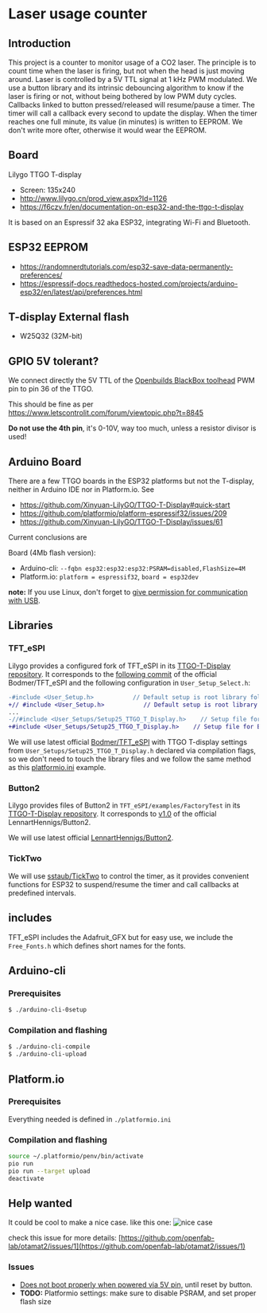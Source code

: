 # Laser usage counter
## Introduction
This project is a counter to monitor usage of a CO2 laser.
The principle is to count time when the laser is firing, but not when the head is just moving around.
Laser is controlled by a 5V TTL signal at 1 kHz PWM modulated.
We use a button library and its intrinsic debouncing algorithm to know if the laser is firing or not, without being bothered by low PWM duty cycles.
Callbacks linked to button pressed/released will resume/pause a timer.
The timer will call a callback every second to update the display.
When the timer reaches one full minute, its value (in minutes) is written to EEPROM. We don't write more ofter, otherwise it would wear the EEPROM.
## Board
Lilygo TTGO T-display
* Screen: 135x240
* http://www.lilygo.cn/prod_view.aspx?Id=1126
* https://f6czv.fr/en/documentation-on-esp32-and-the-ttgo-t-display

It is based on an Espressif 32 aka ESP32, integrating Wi-Fi and Bluetooth.

## ESP32 EEPROM

* https://randomnerdtutorials.com/esp32-save-data-permanently-preferences/
* https://espressif-docs.readthedocs-hosted.com/projects/arduino-esp32/en/latest/api/preferences.html

## T-display External flash

* W25Q32 (32M-bit)

## GPIO 5V tolerant?

We connect directly the 5V TTL of the [Openbuilds BlackBox toolhead](https://docs.openbuilds.com/doku.php?id=docs:blackbox-4x:connect-3-wire-laser) PWM pin to pin 36 of the TTGO.

This should be fine as per https://www.letscontrolit.com/forum/viewtopic.php?t=8845

**Do not use the 4th pin**, it's 0-10V, way too much, unless a resistor divisor is used!
## Arduino Board

There are a few TTGO boards in the ESP32 platforms but not the T-display, neither in Arduino IDE nor in Platform.io.
See
* https://github.com/Xinyuan-LilyGO/TTGO-T-Display#quick-start
* https://github.com/platformio/platform-espressif32/issues/209
* https://github.com/Xinyuan-LilyGO/TTGO-T-Display/issues/61

Current conclusions are

Board (4Mb flash version):
* Arduino-cli: `--fqbn esp32:esp32:esp32:PSRAM=disabled,FlashSize=4M`
* Platform.io: `platform = espressif32`, `board = esp32dev`

**note:** If you use Linux, don't forget to [give permission for communication with USB](https://nicolas.super.site/content/keep-your-system-organized#92f219ffa0bb4effa9111c1a3d8c89d2).


## Libraries

### TFT_eSPI

Lilygo provides a configured fork of TFT_eSPI in its [TTGO-T-Display repository](https://github.com/Xinyuan-LilyGO/TTGO-T-Display/tree/master/). It corresponds to the [following commit](https://github.com/Bodmer/TFT_eSPI/tree/0c49b71dd434b938628377f655acb5186e4c0ddc) of the official Bodmer/TFT_eSPI and the following configuration in `User_Setup_Select.h`:

```diff
-#include <User_Setup.h>           // Default setup is root library folder
+// #include <User_Setup.h>           // Default setup is root library folder
...
-//#include <User_Setups/Setup25_TTGO_T_Display.h>    // Setup file for ESP32 and TTGO T-Display ST7789V SPI bus TFT
+#include <User_Setups/Setup25_TTGO_T_Display.h>    // Setup file for ESP32 and TTGO T-Display ST7789V SPI bus TFT

```

We will use latest official [Bodmer/TFT_eSPI](https://github.com/Bodmer/TFT_eSPI) with TTGO T-display settings from `User_Setups/Setup25_TTGO_T_Display.h` declared via compilation flags, so we don't need to touch the library files and we follow the same method as this [platformio.ini](https://github.com/JakubAndrysek/TTGO_T_Display/blob/master/TTGO_example/platformio.ini) example.

### Button2

Lilygo provides files of Button2 in `TFT_eSPI/examples/FactoryTest` in its [TTGO-T-Display repository](https://github.com/Xinyuan-LilyGO/TTGO-T-Display/tree/master/). It corresponds to [v1.0](https://github.com/LennartHennigs/Button2/releases/tag/v1.0) of the official LennartHennigs/Button2.

We will use latest official [LennartHennigs/Button2](https://github.com/LennartHennigs/Button2).

### TickTwo

We will use [sstaub/TickTwo](https://github.com/sstaub/TickTwo) to control the timer, as it provides convenient functions for ESP32 to suspend/resume the timer and call callbacks at predefined intervals.
## includes

TFT_eSPI includes the Adafruit_GFX but for easy use, we include the `Free_Fonts.h` which defines short names for the fonts.

## Arduino-cli

### Prerequisites

```sh
$ ./arduino-cli-0setup
```
### Compilation and flashing

```sh
$ ./arduino-cli-compile
$ ./arduino-cli-upload
```

## Platform.io

### Prerequisites

Everything needed is defined in `./platformio.ini`

### Compilation and flashing

```sh
source ~/.platformio/penv/bin/activate
pio run
pio run --target upload
deactivate
```

## Help wanted
It could be cool to make a nice case.
like this one:
![nice case](https://media.printables.com/media/prints/400057/images/3334143_59157810-2976-4578-a8b5-19a95bf47400/thumbs/cover/640x480/jpg/large_display_capture_400057.webp)

check this issue for more details: [https://github.com/openfab-lab/otamat2/issues/1](https://github.com/openfab-lab/otamat2/issues/1)

### Issues

- [Does not boot properly when powered via 5V pin,](https://github.com/openfab-lab/otamat2/issues/2) until reset by button.
- **TODO:** Platformio settings: make sure to disable PSRAM, and set proper flash size
